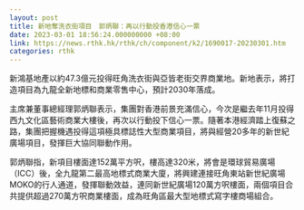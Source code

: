 ```yaml
---
layout: post
title: 新地奪洗衣街項目　郭炳聯：再以行動投香港信心一票
date: 2023-03-01 18:56:24.000000000 +08:00
link: https://news.rthk.hk/rthk/ch/component/k2/1690017-20230301.htm
categories: rthk
---
```


新鴻基地產以約47.3億元投得旺角洗衣街與亞皆老街交界商業地。新地表示，將打造項目為九龍全新地標和商業零售中心，預計2030年落成。

主席兼董事總經理郭炳聯表示，集團對香港前景充滿信心，今次是繼去年11月投得西九文化區藝術商業大樓後，再次以行動投下信心一票。隨著本港經濟踏上復蘇之路，集團把握機遇投得這項極具標誌性大型商業項目，將與經營20多年的新世紀廣場項目，發揮巨大協同聯動作用。

郭炳聯指，新項目樓面達152萬平方呎，樓高達320米，將會是環球貿易廣場（ICC）後，全九龍第二最高地標式商業大廈，將興建連接旺角東站新世紀廣場MOKO的行人通道，發揮聯動效益，連同新世紀廣場120萬方呎樓面，兩個項目合共提供超過270萬方呎商業樓面，成為旺角區最大型地標式寫字樓商場組合。
